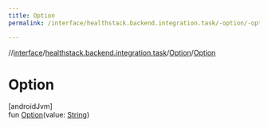 ```yaml
---
title: Option
permalink: /interface/healthstack.backend.integration.task/-option/-option.html

---
```

//[interface](../../../index.html)/[healthstack.backend.integration.task](../index.html)/[Option](index.html)/[Option](-option.html)



# Option



[androidJvm]\
fun [Option](-option.html)(value: [String](https://kotlinlang.org/api/latest/jvm/stdlib/kotlin/-string/index.html))




